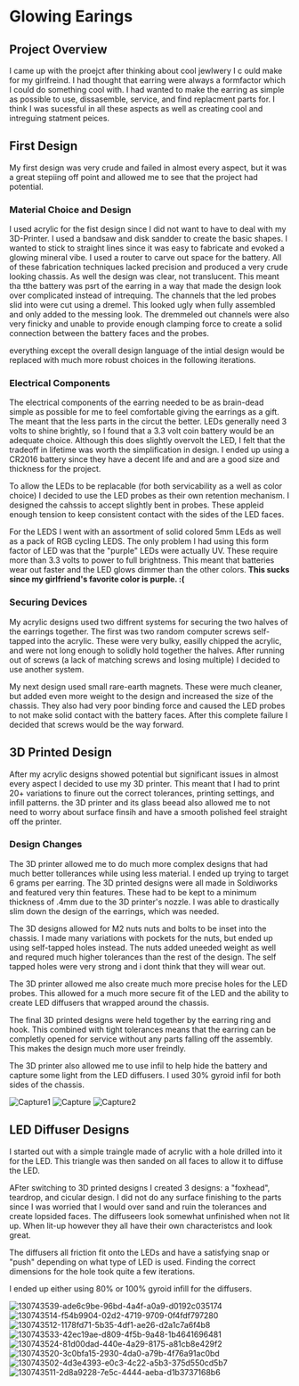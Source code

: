 
# Glowing Earings    

## Project Overview

I came up with the proejct after thinking about cool jewlwery I c ould make for my girlfreind. I had thought that earring were always a formfactor which I could do something cool with. I had wanted to make the earring as simple as possible to use, dissasemble, service, and find replacment parts for. I think I was sucessful in all these aspects as well as creating cool and intreguing statment peices. 

## First Design 

My first design was very crude and failed in almost every aspect, but it was a great stepiing off point and allowed me to see that the project had potential. 

### Material Choice and Design 

I used acrylic for the fist design since I did not want to have to deal with my 3D-Printer. I used a bandsaw and disk sandder to create the basic shapes. I wanted to stick to straight lines since it was easy to fabricate and evoked a glowing mineral vibe. I used a router to carve out space for the battery. All of these fabrication techniques lacked precision and produced a very crude looking chassis. As well the design was clear, not translucent. This meant tha tthe battery was psrt of the earring in a way that made the design look over complicated instead of intrequing. The channels that the led probes slid into were cut using a dremel. This looked ugly when fully assembled and only added to the messing look. The dremmeled out channels were also very finicky and unable to provide enough clamping force to create a solid connection between the battery faces and the probes. 

everything except the overall design language of the intial design would be replaced with much more robust choices in the following iterations. 

### Electrical Components 

The electrical components of the earring needed to be as brain-dead simple as possible for me to feel comfortable giving the earrings as a gift. The meant that the less parts in the circut the better. LEDs generally need 3 volts to shine brightly, so I found that a 3.3 volt coin battery would be an adequate choice. Although this does slightly overvolt the LED, I felt that the tradeoff in lifetime was worth the simplification in design. I ended up using a CR2016 battery since they have a decent life and and are a good size and thickness for the project. 

To allow the LEDs to be replacable (for both servicability as a well as color choice) I decided to use the LED probes as their own retention mechanism. I designed the cahssis to accept slightly bent in probes. These appleid enough tension to keep consistent contact with the sides of the LED faces.

For the LEDS I went with an assortment of solid colored 5mm LEds as well as a pack of RGB cycling LEDS. The only problem I had using this form factor of LED was that the "purple" LEDs were actually UV. These require  more than 3.3 volts to power to full brightness. This meant that batteries wear out faster and the LED glows dimmer than the other colors. **This sucks since my girlfriend's favorite color is purple. :(** 
### Securing Devices 

My acrylic designs used two diffrent systems for securing the two halves of the earrings together. The first was two random computer screws self-tapped into the acrylic. These were very bulky, easilly chipped the acrylic, and were not long enough to solidly hold together the halves. After running out of screws (a lack of matching screws and losing multiple) I decided to use another system. 

My next design used small rare-earth magnets. These were much cleaner, but added even more weight to the design and increased the size of the chassis. They also had very poor binding force and caused the LED probes to not make solid contact with the battery faces. After this complete failure I decided that screws would be the way forward. 


## 3D Printed Design 
  
After my acrylic designs showed potential but significant issues in almost every aspect I decided to use my 3D printer. This meant that I had to print 20+ variations to finure out the correct tolerances, printing settings, and infill patterns. the 3D printer and its glass beead also allowed me to not need to worry about surface finsih and have a smooth polished feel straight off the printer. 

### Design Changes

The 3D printer allowed me to do much more complex designs that had much better tollerances while using less material. I ended up trying to target 6 grams per earring. The 3D printed designs were all made in Soldiworks and featured very thin features. These had to be kept to a minimum thickness of .4mm due to the 3D printer's nozzle. I was able to drastically slim down the design of the earrings, which was needed. 

The 3D designs allowed for M2 nuts nuts and bolts to be inset into the chassis. I made many variations with pockets for the nuts, but ended up using self-tapped holes instead. The nuts added uneeded weight as well and requred much higher tolerances than the rest of the design. The self tapped holes were very strong and i dont think that they will wear out.

The 3D printer allowed me also create much more precise holes for the LED probes. This allowed for a much more secure fit of the LED and the ability to create LED diffusers that wrapped around the chassis. 

The final 3D printed designs were held together by the earring ring and hook. This combined with tight tolerances means that the earring can be completly opened for service without any parts falling off the assembly. This makes the design much more user freindly. 

The 3D printer also allowed me to use infil to help hide the battery and capture some light from the LED diffusers. I used 30% gyroid infil for both sides of the chassis.

![Capture1](https://user-images.githubusercontent.com/72219191/133000500-8461e324-5bf4-4049-aca6-04bbe6bb0fe2.PNG)
![Capture](https://user-images.githubusercontent.com/72219191/133000495-bba98bd0-55fc-4320-81e6-3f03e4172cb9.PNG)
![Capture2](https://user-images.githubusercontent.com/72219191/133000464-656ec75f-c3f1-4da4-9e45-4ab98a78e1ca.PNG)

## LED Diffuser Designs 

I started out with a simple traingle made of acrylic with a hole drilled into it for the LED. This triangle was then sanded on all faces to allow it to diffuse the LED.

AFter switching to 3D printed designs I created 3 designs: a "foxhead", teardrop, and cicular design. I did not do any surface finishing to the parts since I was worried that I would over sand and ruin the tolerances and create lopsided faces. The diffuseers look somewhat unfinished when not lit up. When lit-up however they all have their own characteristcs and look great.

The diffusers all friction fit onto the LEDs and have a satisfying snap or "push" depending on what type of LED is used. Finding the correct dimensions for the hole took quite a few iterations. 

I ended up either using 80% or 100% gyroid infill for the diffusers. 




![130743539-ade6c9be-96bd-4a4f-a0a9-d0192c035174](https://user-images.githubusercontent.com/72219191/131619876-661e7572-c2b4-4bfb-91dd-d0bbbbd9c7ce.jpg)
![130743514-f54b9904-02d2-4719-9709-0f4fdf797280](https://user-images.githubusercontent.com/72219191/131620201-bb4ef7cc-a2a7-4741-91a1-d8d4bc569340.jpg)
![130743512-1178fd71-5b35-4df1-ae26-d2a1c7a6f4b8](https://user-images.githubusercontent.com/72219191/131619879-424537a5-5d60-4b0d-91ac-00bb52923c2d.jpg)
![130743533-42ec19ae-d809-4f5b-9a48-1b4641696481](https://user-images.githubusercontent.com/72219191/131619881-c73826f0-32a6-4391-911d-e43568ffd0df.jpg)
![130743524-81d00dad-440e-4a29-8175-a81cb8e429f2](https://user-images.githubusercontent.com/72219191/131619885-9d6a4d3d-b459-42d8-a84b-ebb3a429b0bb.jpg)
![130743520-3c0bfa15-2930-4da0-a79b-4f76a91ac0bd](https://user-images.githubusercontent.com/72219191/131619889-cc9aec52-554c-4503-8f80-65afdc7a4eff.jpg)
![130743502-4d3e4393-e0c3-4c22-a5b3-375d550cd5b7](https://user-images.githubusercontent.com/72219191/131619891-8fe925b0-35ee-43c5-b97d-26b1eed46d33.jpg)
![130743511-2d8a9228-7e5c-4444-aeba-d1b3737168b6](https://user-images.githubusercontent.com/72219191/131619892-55897140-29a1-44f9-8b9b-02894bd72d46.jpg)


